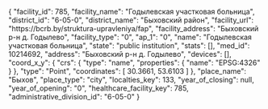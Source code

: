 {
    "facility_id": 785,
    "facility_name": "Годылевская участковая больница",
    "district_id": "6-05-0",
    "district_name": "Быховский район",
    "facility_url": "https:\/\/bcrb.by\/struktura-upravleniya\/fap",
    "facility_address": "Быховский р-н д. Годылево",
    "facility_type": "0",
    "ap_1": "0",
    "name": "Годылевская участковая больница",
    "state": "public institution",
    "stats": [],
    "med_id": 10214692,
    "address": "Быховский р-н д. Годылево",
    "devices": [],
    "coord_x_y": {
        "crs": {
            "type": "name",
            "properties": {
                "name": "EPSG:4326"
            }
        },
        "type": "Point",
        "coordinates": [
            30.3661,
            53.6103
        ]
    },
    "place_name": "Быхов",
    "place_type": "city",
    "localties_key": 133,
    "year_of_closing": null,
    "year_of_opening": "0",
    "healthcare_facility_key": 785,
    "administrative_division_id": "6-05-0"
}